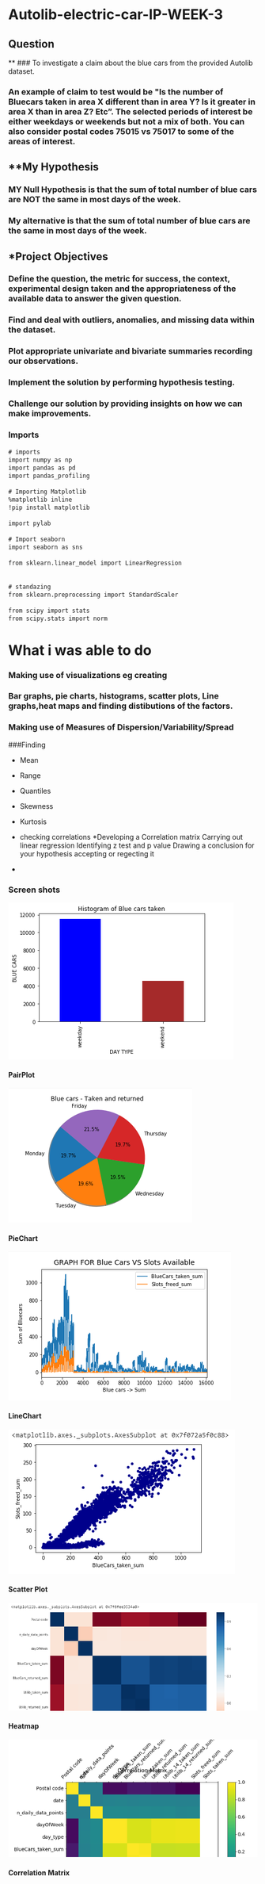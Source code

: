 # Autolib-electric-car-IP-WEEK-3

##  Question
** ### To investigate a claim about the blue cars from the provided Autolib dataset.

### An example of claim to test would be "Is the number of Bluecars taken in area X different than in area Y? Is it greater in area X than in area Z? Etc”. The selected periods of interest be either weekdays or weekends but not a mix of both. You can also consider postal codes 75015 vs 75017 to some of the areas of interest. 

## **My Hypothesis


### MY Null Hypothesis is that the sum of total number of blue cars are NOT the same in most days of the week.
### My alternative is that the sum of total number of blue cars are the same in most days of the week.


## ***Project Objectives**
### Define the question, the metric for success, the context, experimental design taken and the appropriateness of the available data to answer the given question.
### Find and deal with outliers, anomalies, and missing data within the dataset.
### Plot appropriate univariate and bivariate summaries recording our observations.
### Implement the solution by performing hypothesis testing.
### Challenge our solution by providing insights on how we can make improvements.

### Imports
```
# imports
import numpy as np
import pandas as pd
import pandas_profiling

# Importing Matplotlib
%matplotlib inline
!pip install matplotlib

import pylab

# Import seaborn
import seaborn as sns

from sklearn.linear_model import LinearRegression


# standazing
from sklearn.preprocessing import StandardScaler

from scipy import stats
from scipy.stats import norm
```
# What i was able to do

### Making use of visualizations eg creating
### Bar graphs, pie charts, histograms, scatter plots, Line graphs,heat maps and finding distibutions of the factors.
### Making use of Measures of Dispersion/Variability/Spread


###Finding 
* Mean

* Range

* Quantiles

* Skewness

* Kurtosis

* checking correlations
*Developing a Correlation matrix
Carrying out linear regression
Identifying z test and p value
Drawing a conclusion for your hypothesis accepting or regecting it
*
### Screen shots
![Image of Household sizes](https://github.com/codybaraks/Autolib-electric-car-IP-WEEK-3/blob/master/histo.PNG)
#### PairPlot

![Image of Household sizes](https://github.com/codybaraks/Autolib-electric-car-IP-WEEK-3/blob/master/pie.PNG)
#### PieChart

![Image of Household sizes](https://github.com/codybaraks/Autolib-electric-car-IP-WEEK-3/blob/master/LineGraph.PNG)
#### LineChart

![Image of Household sizes](https://github.com/codybaraks/Autolib-electric-car-IP-WEEK-3/blob/master/scatter.PNG)
#### Scatter Plot

![Image of Household sizes](https://github.com/codybaraks/Autolib-electric-car-IP-WEEK-3/blob/master/heatmap.PNG)
#### Heatmap

![Image of Household sizes](https://github.com/codybaraks/Autolib-electric-car-IP-WEEK-3/blob/master/correlationmatrics.PNG)
#### Correlation Matrix






